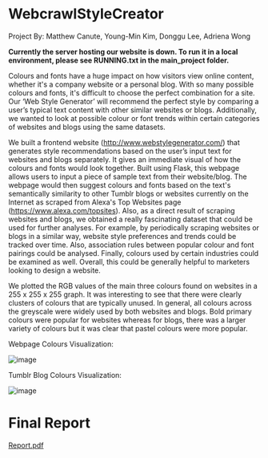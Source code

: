 # WebcrawlStyleCreator

Project By: Matthew Canute, Young-Min Kim, Donggu Lee, Adriena Wong

<b>Currently the server hosting our website is down. To run it in a local environment, please see RUNNING.txt in the main_project folder.</b>

Colours and fonts have a huge impact on how visitors view online content, whether it's a company website or a personal blog. With so many possible colours and fonts, it's difficult to choose the perfect combination for a site. Our ‘Web Style Generator’ will recommend the perfect style by comparing a user’s typical text content with other similar websites or blogs. Additionally, we wanted to look at possible colour or font trends within certain categories of websites and blogs using the same datasets.

We built a frontend website (​http://www.webstylegenerator.com/​) that generates style recommendations based on the user’s input text for websites and blogs separately. It gives an immediate visual of how the colours and fonts would look together. Built using Flask, this webpage allows users to input a piece of sample text from their website/blog. The webpage would then suggest colours and fonts based on the text's semantically similarity to other Tumblr blogs or websites currently on the Internet as scraped from Alexa's Top Websites page (https://www.alexa.com/topsites). Also, as a direct result of scraping websites and blogs, we obtained a really fascinating dataset that could be used for further analyses. For example, by periodically scraping websites or blogs in a similar way, website style preferences and trends could be tracked over time. Also, association rules between popular colour and font pairings could be analysed. Finally, colours used by certain industries could be examined as well. Overall, this could be generally helpful to marketers looking to design a website.

We plotted the RGB values of the main three colours found on websites in a 255 x 255 x 255 graph. It was interesting to see that there were clearly clusters of colours that are typically unused. In general, all colours across the greyscale were widely used by both websites and blogs. Bold primary colours were popular for websites whereas for blogs, there was a larger variety of colours but it was clear that pastel colours were more popular.

Webpage Colours Visualization:

![image](https://user-images.githubusercontent.com/29899423/97764693-d814b200-1ae5-11eb-8b20-947c6b9bfef3.png)


Tumblr Blog Colours Visualization:

![image](https://user-images.githubusercontent.com/29899423/97764663-c6330f00-1ae5-11eb-9dac-9df94a1168b6.png)


# Final Report

[Report.pdf](https://github.com/atwong88/WebStyleGenerator/files/5468099/Report.pdf)


